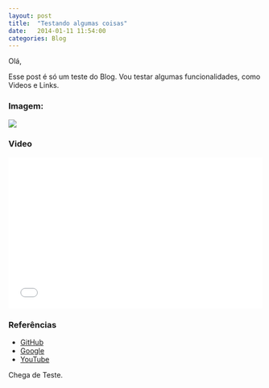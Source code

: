 ```yaml
---
layout: post
title:  "Testando algumas coisas"
date:   2014-01-11 11:54:00
categories: Blog
---
```


Olá,

Esse post é só um teste do Blog. Vou testar algumas funcionalidades, como Videos e Links.

<h3>Imagem:</h3>

<div class="imagem"><img src="http://4image.kgngames.com/img/141389448753.jpg" /></div>

<h3>Video</h3>

<div class="video"><iframe style="width:100%; height:300px" src="//www.youtube.com/embed/ovASq1-TfF0" frameborder="0" allowfullscreen></iframe></div>

<h3>Referências</h3>

* <a href="#">GitHub</a>
* <a href="#">Google</a>
* <a href="#">YouTube</a>

Chega de Teste.
